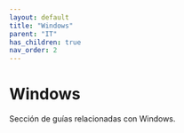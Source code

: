 ```yaml
---
layout: default
title: "Windows"
parent: "IT"
has_children: true
nav_order: 2
---
```


# Windows
Sección de guías relacionadas con Windows.